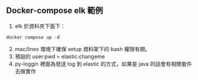 ## Docker-compose elk 範例
1. elk 於資料夾下面下：
```
docker compose up -d
```
2. mac/linex 環境下確保 setup 資料架下的 bash 權限有開。
3. 預設的 user:pwd = elastic:changeme
4. py-loggin 裡面為發送 log 到 elastic 的方式，如果是 java 的話會有相關套件去做實作  

